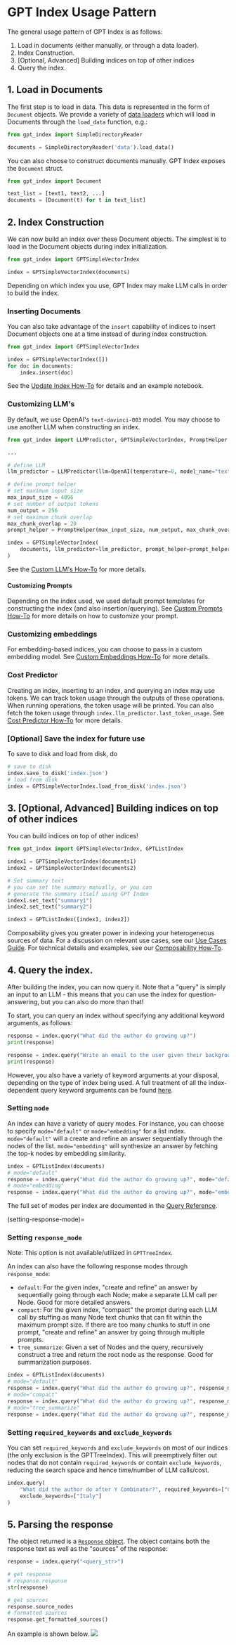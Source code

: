 # GPT Index Usage Pattern

The general usage pattern of GPT Index is as follows:
1. Load in documents (either manually, or through a data loader).
2. Index Construction.
3. [Optional, Advanced] Building indices on top of other indices
4. Query the index.

## 1. Load in Documents

The first step is to load in data. This data is represented in the form of `Document` objects. 
We provide a variety of [data loaders](/how_to/data_connectors.md) which will load in Documents
through the `load_data` function, e.g.:

```python
from gpt_index import SimpleDirectoryReader

documents = SimpleDirectoryReader('data').load_data()

```

You can also choose to construct documents manually. GPT Index exposes the `Document` struct.

```python
from gpt_index import Document

text_list = [text1, text2, ...]
documents = [Document(t) for t in text_list]
```

## 2. Index Construction

We can now build an index over these Document objects. The simplest is to load in the Document objects during index initialization.

```python
from gpt_index import GPTSimpleVectorIndex

index = GPTSimpleVectorIndex(documents)

```

Depending on which index you use, GPT Index may make LLM calls in order to build the index.

### Inserting Documents

You can also take advantage of the `insert` capability of indices to insert Document objects
one at a time instead of during index construction. 

```python
from gpt_index import GPTSimpleVectorIndex

index = GPTSimpleVectorIndex([])
for doc in documents:
    index.insert(doc)

```

See the [Update Index How-To](/how_to/update.md) for details and an example notebook.

### Customizing LLM's

By default, we use OpenAI's `text-davinci-003` model. You may choose to use another LLM when constructing
an index.

```python
from gpt_index import LLMPredictor, GPTSimpleVectorIndex, PromptHelper

...

# define LLM
llm_predictor = LLMPredictor(llm=OpenAI(temperature=0, model_name="text-davinci-003"))

# define prompt helper
# set maximum input size
max_input_size = 4096
# set number of output tokens
num_output = 256
# set maximum chunk overlap
max_chunk_overlap = 20
prompt_helper = PromptHelper(max_input_size, num_output, max_chunk_overlap)

index = GPTSimpleVectorIndex(
    documents, llm_predictor=llm_predictor, prompt_helper=prompt_helper
)
```

See the [Custom LLM's How-To](/how_to/custom_llms.md) for more details.


#### Customizing Prompts

Depending on the index used, we used default prompt templates for constructing the index (and also insertion/querying).
See [Custom Prompts How-To](/how_to/custom_prompts.md) for more details on how to customize your prompt.


### Customizing embeddings

For embedding-based indices, you can choose to pass in a custom embedding model. See 
[Custom Embeddings How-To](custom-embeddings) for more details.


### Cost Predictor

Creating an index, inserting to an index, and querying an index may use tokens. We can track 
token usage through the outputs of these operations. When running operations, 
the token usage will be printed.
You can also fetch the token usage through `index.llm_predictor.last_token_usage`.
See [Cost Predictor How-To](/how_to/cost_analysis.md) for more details.


### [Optional] Save the index for future use

To save to disk and load from disk, do

```python
# save to disk
index.save_to_disk('index.json')
# load from disk
index = GPTSimpleVectorIndex.load_from_disk('index.json')
```

## 3. [Optional, Advanced] Building indices on top of other indices

You can build indices on top of other indices! 

```python
from gpt_index import GPTSimpleVectorIndex, GPTListIndex

index1 = GPTSimpleVectorIndex(documents1)
index2 = GPTSimpleVectorIndex(documents2)

# Set summary text
# you can set the summary manually, or you can
# generate the summary itself using GPT Index
index1.set_text("summary1")
index2.set_text("summary2")

index3 = GPTListIndex([index1, index2])

```

Composability gives you greater power in indexing your heterogeneous sources of data. For a discussion on relevant use cases,
see our [Use Cases Guide](/guides/use_cases.md). For technical details and examples, see our [Composability How-To](/how_to/composability.md).

## 4. Query the index.

After building the index, you can now query it. Note that a "query" is simply an input to an LLM - 
this means that you can use the index for question-answering, but you can also do more than that! 

To start, you can query an index without specifying any additional keyword arguments, as follows:

```python
response = index.query("What did the author do growing up?")
print(response)

response = index.query("Write an email to the user given their background information.")
print(response)
```

However, you also have a variety of keyword arguments at your disposal, depending on the type of
index being used. A full treatment of all the index-dependent query keyword arguments can be 
found [here](/reference/query.rst).

### Setting `mode`

An index can have a variety of query modes. For instance, you can choose to specify
`mode="default"` or `mode="embedding"` for a list index. `mode="default"` will a
create and refine an answer sequentially through the nodes of the list. 
`mode="embedding"` will synthesize an answer by fetching the top-k
nodes by embedding similarity.

```python
index = GPTListIndex(documents)
# mode="default"
response = index.query("What did the author do growing up?", mode="default")
# mode="embedding"
response = index.query("What did the author do growing up?", mode="embedding")

```

The full set of modes per index are documented in the [Query Reference](/reference/query.rst).

(setting-response-mode)=
### Setting `response_mode`

Note: This option is not available/utilized in `GPTTreeIndex`.

An index can also have the following response modes through `response_mode`:
- `default`: For the given index, "create and refine" an answer by sequentially going through each Node; 
    make a separate LLM call per Node. Good for more detailed answers.
- `compact`: For the given index, "compact" the prompt during each LLM call by stuffing as 
    many Node text chunks that can fit within the maximum prompt size. If there are 
    too many chunks to stuff in one prompt, "create and refine" an answer by going through
    multiple prompts.
- `tree_summarize`: Given a set of Nodes and the query, recursively construct a tree 
    and return the root node as the response. Good for summarization purposes.

```python
index = GPTListIndex(documents)
# mode="default"
response = index.query("What did the author do growing up?", response_mode="default")
# mode="compact"
response = index.query("What did the author do growing up?", response_mode="compact")
# mode="tree_summarize"
response = index.query("What did the author do growing up?", response_mode="tree_summarize")
```


### Setting `required_keywords` and `exclude_keywords`

You can set `required_keywords` and `exclude_keywords` on most of our indices (the only exclusion is the GPTTreeIndex). This will preemptively filter out nodes that do not contain `required_keywords` or contain `exclude_keywords`, reducing the search space
and hence time/number of LLM calls/cost.

```python
index.query(
    "What did the author do after Y Combinator?", required_keywords=["Combinator"], 
    exclude_keywords=["Italy"]
)
```



## 5. Parsing the response

The object returned is a [`Response` object](/reference/response.rst).
The object contains both the response text as well as the "sources" of the response:

```python
response = index.query("<query_str>")

# get response
# response.response
str(response)

# get sources
response.source_nodes
# formatted sources
response.get_formatted_sources()
```

An example is shown below. 
![](/_static/response/response_1.jpeg)




